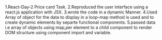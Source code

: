 1.React-Day-2 Price card Task.
2.Reproduced the user interface using a react.js application with JSX.
3.wrote the code in a dynamic Manner.
4.Used Array of object for the data to display in a loop-map method is used and to create dynamic elements by separte functional components.
5.passed data i.e array of objects using map,per element to a child component to render DOM structure using component import and variable.